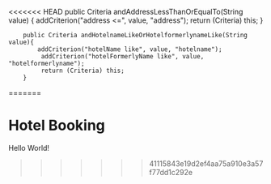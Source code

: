 <<<<<<< HEAD
        public Criteria andAddressLessThanOrEqualTo(String value) {
            addCriterion("address <=", value, "address");
            return (Criteria) this;
        }
        
        public Criteria andHotelnameLikeOrHotelformerlynameLike(String value){
            addCriterion("hotelName like", value, "hotelname");
             addCriterion("hotelFormerlyName like", value, "hotelformerlyname");
             return (Criteria) this;
        }
=======
# Hotel Booking

Hello World!
>>>>>>> 41115843e19d2ef4aa75a910e3a57f77dd1c292e
